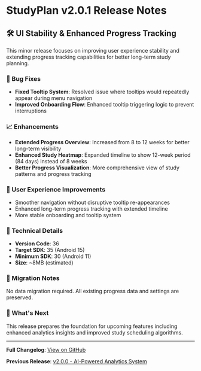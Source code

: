 # StudyPlan v2.0.1 Release Notes

## 🛠️ UI Stability & Enhanced Progress Tracking

This minor release focuses on improving user experience stability and extending progress tracking capabilities for better long-term study planning.

### 🔧 Bug Fixes
- **Fixed Tooltip System**: Resolved issue where tooltips would repeatedly appear during menu navigation
- **Improved Onboarding Flow**: Enhanced tooltip triggering logic to prevent interruptions

### 📈 Enhancements
- **Extended Progress Overview**: Increased from 8 to 12 weeks for better long-term visibility
- **Enhanced Study Heatmap**: Expanded timeline to show 12-week period (84 days) instead of 8 weeks
- **Better Progress Visualization**: More comprehensive view of study patterns and progress tracking

### 🎯 User Experience Improvements
- Smoother navigation without disruptive tooltip re-appearances
- Enhanced long-term progress tracking with extended timeline
- More stable onboarding and tooltip system

### 📱 Technical Details
- **Version Code**: 36
- **Target SDK**: 35 (Android 15)
- **Minimum SDK**: 30 (Android 11)
- **Size**: ~8MB (estimated)

### 🔄 Migration Notes
No data migration required. All existing progress data and settings are preserved.

### 🚀 What's Next
This release prepares the foundation for upcoming features including enhanced analytics insights and improved study scheduling algorithms.

---

**Full Changelog**: [View on GitHub](../../CHANGELOG.md)

**Previous Release**: [v2.0.0 - AI-Powered Analytics System](https://github.com/Metelci/StudyPlan/releases/tag/v2.0.0)